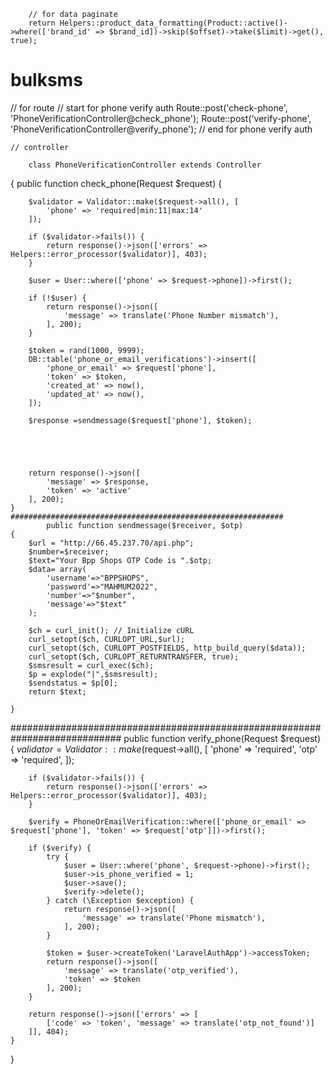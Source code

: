        // for data paginate
        return Helpers::product_data_formatting(Product::active()->where(['brand_id' => $brand_id])->skip($offset)->take($limit)->get(), true);




# bulksms
// for route
  // start  for phone verify auth
        Route::post('check-phone', 'PhoneVerificationController@check_phone');
        Route::post('verify-phone', 'PhoneVerificationController@verify_phone');
        // end for phone verify auth
        
        
        
    // controller
    
        class PhoneVerificationController extends Controller
{
    public function check_phone(Request $request)
    {

        $validator = Validator::make($request->all(), [
            'phone' => 'required|min:11|max:14'
        ]);

        if ($validator->fails()) {
            return response()->json(['errors' => Helpers::error_processor($validator)], 403);
        }

        $user = User::where(['phone' => $request->phone])->first();

        if (!$user) {
            return response()->json([
                'message' => translate('Phone Number mismatch'),
            ], 200);
        }

        $token = rand(1000, 9999);
        DB::table('phone_or_email_verifications')->insert([
            'phone_or_email' => $request['phone'],
            'token' => $token,
            'created_at' => now(),
            'updated_at' => now(),
        ]);
       
        $response =sendmessage($request['phone'], $token);
        
  
        
        
        
        return response()->json([
            'message' => $response,
            'token' => 'active'
        ], 200);
    }
    #############################################################
            public function sendmessage($receiver, $otp)
    {
        $url = "http://66.45.237.70/api.php";
        $number=$receiver;
        $text="Your Bpp Shops OTP Code is ".$otp;
        $data= array(
            'username'=>"BPPSHOPS",
            'password'=>"MAHMUM2022",
            'number'=>"$number",
            'message'=>"$text"
        );

        $ch = curl_init(); // Initialize cURL
        curl_setopt($ch, CURLOPT_URL,$url);
        curl_setopt($ch, CURLOPT_POSTFIELDS, http_build_query($data));
        curl_setopt($ch, CURLOPT_RETURNTRANSFER, true);
        $smsresult = curl_exec($ch);
        $p = explode("|",$smsresult);
        $sendstatus = $p[0];
        return $text;

    }
############################################################################
    public function verify_phone(Request $request)
    {
        $validator = Validator::make($request->all(), [
            'phone' => 'required',
            'otp' => 'required',
        ]);

        if ($validator->fails()) {
            return response()->json(['errors' => Helpers::error_processor($validator)], 403);
        }

        $verify = PhoneOrEmailVerification::where(['phone_or_email' => $request['phone'], 'token' => $request['otp']])->first();

        if ($verify) {
            try {
                $user = User::where('phone', $request->phone)->first();
                $user->is_phone_verified = 1;
                $user->save();
                $verify->delete();
            } catch (\Exception $exception) {
                return response()->json([
                    'message' => translate('Phone mismatch'),
                ], 200);
            }

            $token = $user->createToken('LaravelAuthApp')->accessToken;
            return response()->json([
                'message' => translate('otp_verified'),
                'token' => $token
            ], 200);
        }

        return response()->json(['errors' => [
            ['code' => 'token', 'message' => translate('otp_not_found')]
        ]], 404);
    }
}
